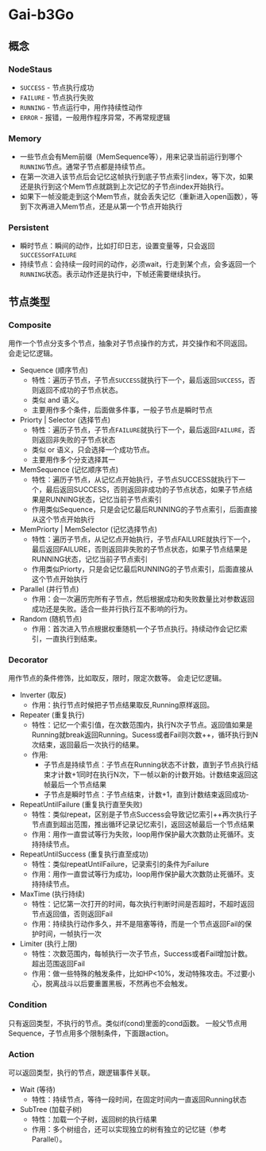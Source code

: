 # Gai-b3Go
## 概念
### NodeStaus
- `SUCCESS` - 节点执行成功
- `FAILURE` - 节点执行失败
- `RUNNING` - 节点运行中，用作持续性动作
- `ERROR` - 报错，一般用作程序异常，不再常规逻辑
### Memory
- 一些节点会有Mem前缀（MemSequence等），用来记录当前运行到哪个`RUNNING`节点。通常子节点都是持续节点。
- 在第一次进入该节点后会记忆这帧执行到底子节点索引index，等下次，如果还是执行到这个Mem节点就跳到上次记忆的子节点index开始执行。
- 如果下一帧没能走到这个Mem节点，就会丢失记忆（重新进入open函数），等到下次再进入Mem节点，还是从第一个节点开始执行
### Persistent
- 瞬时节点：瞬间的动作，比如打印日志，设置变量等，只会返回`SUCCESS`or`FAILURE`
- 持续节点：会持续一段时间的动作，必须wait，行走到某个点，会多返回一个`RUNNING`状态。表示动作还是执行中，下帧还需要继续执行。
## 节点类型
### Composite
用作一个节点分支多个节点，抽象对子节点操作的方式，并交操作和不同返回。
会走记忆逻辑。
- Sequence (顺序节点)
  - 特性：遍历子节点，子节点`SUCCESS`就执行下一个，最后返回`SUCCESS`，否则返回不成功的子节点状态。
  - 类似 and 语义。
  - 主要用作多个条件，后面做多件事，一般子节点是瞬时节点
- Priorty | Selector (选择节点)
  - 特性：遍历子节点，子节点`FAILURE`就执行下一个，最后返回`FAILURE`，否则返回非失败的子节点状态
  - 类似 or 语义，只会选择一个成功节点。
  - 主要用作多个分支选择其一
- MemSequence (记忆顺序节点)
  - 特性：遍历子节点，从记忆点开始执行，子节点SUCCESS就执行下一个，最后返回SUCCESS，否则返回非成功的子节点状态，如果子节点结果是RUNNING状态，记忆当前子节点索引
  - 作用类似Sequence，只是会记忆最后RUNNING的子节点索引，后面直接从这个节点开始执行
- MemPriorty | MemSelector (记忆选择节点)
  - 特性：遍历子节点，从记忆点开始执行，子节点FAILURE就执行下一个，最后返回FAILURE，否则返回非失败的子节点状态，如果子节点结果是RUNNING状态，记忆当前子节点索引
  - 作用类似Priorty，只是会记忆最后RUNNING的子节点索引，后面直接从这个节点开始执行
- Parallel (并行节点)
  - 作用：会一次遍历完所有子节点，然后根据成功和失败数量比对参数返回成功还是失败。适合一些并行执行互不影响的行为。
- Random (随机节点)
  - 作用：首次进入节点根据权重随机一个子节点执行。持续动作会记忆索引，一直执行到结束。
### Decorator
用作节点的条件修饰，比如取反，限时，限定次数等。
会走记忆逻辑。
- Inverter (取反)
  - 作用：执行节点时候把子节点结果取反,Running原样返回。
- Repeater (重复执行)
  - 特性：记忆一个索引值，在次数范围内，执行N次子节点。返回值如果是Running就break返回Running。Sucess或者Fail则次数++，循环执行到N次结束，返回最后一次执行的结果。
  - 作用:
    * 子节点是持续节点：子节点在Running状态不计数，直到子节点执行结束才计数+1同时在执行N次，下一帧以新的计数开始。计数结束返回这帧最后一个节点结果
    * 子节点是瞬时节点：子节点结束，计数+1，直到计数结束返回成功-
- RepeatUntilFailure (重复执行直至失败)
  - 特性：类似repeat，区别是子节点Success会导致记忆索引++再次执行子节点直到超出范围，推出循环记录记忆索引，返回这帧最后一个节点结果
  - 作用：用作一直尝试等行为失败，loop用作保护最大次数防止死循环。支持持续节点。
- RepeatUntilSuccess (重复执行直至成功)
  - 特性：类似repeatUntilFailure，记录索引的条件为Failure
  - 作用：用作一直尝试等行为成功，loop用作保护最大次数防止死循环。支持持续节点。
- MaxTime (执行持续)
  - 特性：记忆第一次打开的时间，每次执行判断时间是否超时，不超时返回节点返回值，否则返回Fail
  - 作用：持续执行动作多久，并不是阻塞等待，而是一个节点返回Fail的保护时间，一帧执行一次
- Limiter (执行上限)
  - 特性：次数范围内，每帧执行一次子节点，Success或者Fail增加计数。超出范围返回Fail
  - 作用：做一些特殊的触发条件，比如HP<10%，发动特殊攻击。不过要小心，脱离战斗以后要重置黑板，不然再也不会触发。
### Condition
只有返回类型，不执行的节点。类似if(cond)里面的cond函数。
一般父节点用Sequence，子节点用多个限制条件，下面跟action。
### Action
可以返回类型，执行的节点，跟逻辑事件关联。
- Wait (等待)
  * 特性：持续节点，等待一段时间，在固定时间内一直返回Running状态
- SubTree (加载子树)
  * 特性：加载一个子树，返回树的执行结果
  * 作用：多个树组合，还可以实现独立的树有独立的记忆链（参考Parallel）。
